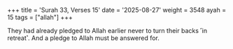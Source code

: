 +++
title = 'Surah 33, Verses 15'
date = '2025-08-27'
weight = 3548
ayah = 15
tags = ["allah"]
+++

They had already pledged to Allah earlier never to turn their backs ˹in retreat˺. And a pledge to Allah must be answered for.